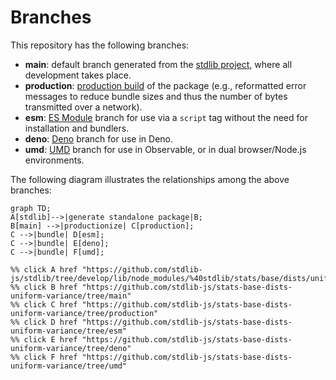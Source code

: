 <!--

@license Apache-2.0

Copyright (c) 2022 The Stdlib Authors.

Licensed under the Apache License, Version 2.0 (the "License");
you may not use this file except in compliance with the License.
You may obtain a copy of the License at

    http://www.apache.org/licenses/LICENSE-2.0

Unless required by applicable law or agreed to in writing, software
distributed under the License is distributed on an "AS IS" BASIS,
WITHOUT WARRANTIES OR CONDITIONS OF ANY KIND, either express or implied.
See the License for the specific language governing permissions and
limitations under the License.

-->

# Branches

This repository has the following branches:

-   **main**: default branch generated from the [stdlib project][stdlib-url], where all development takes place.
-   **production**: [production build][production-url] of the package (e.g., reformatted error messages to reduce bundle sizes and thus the number of bytes transmitted over a network).
-   **esm**: [ES Module][esm-url] branch for use via a `script` tag without the need for installation and bundlers.
-   **deno**: [Deno][deno-url] branch for use in Deno.
-   **umd**: [UMD][umd-url] branch for use in Observable, or in dual browser/Node.js environments.

The following diagram illustrates the relationships among the above branches:

```mermaid
graph TD;
A[stdlib]-->|generate standalone package|B;
B[main] -->|productionize| C[production];
C -->|bundle| D[esm];
C -->|bundle| E[deno];
C -->|bundle| F[umd];

%% click A href "https://github.com/stdlib-js/stdlib/tree/develop/lib/node_modules/%40stdlib/stats/base/dists/uniform/variance"
%% click B href "https://github.com/stdlib-js/stats-base-dists-uniform-variance/tree/main"
%% click C href "https://github.com/stdlib-js/stats-base-dists-uniform-variance/tree/production"
%% click D href "https://github.com/stdlib-js/stats-base-dists-uniform-variance/tree/esm"
%% click E href "https://github.com/stdlib-js/stats-base-dists-uniform-variance/tree/deno"
%% click F href "https://github.com/stdlib-js/stats-base-dists-uniform-variance/tree/umd"
```

[stdlib-url]: https://github.com/stdlib-js/stdlib/tree/develop/lib/node_modules/%40stdlib/stats/base/dists/uniform/variance
[production-url]: https://github.com/stdlib-js/stats-base-dists-uniform-variance/tree/production
[deno-url]: https://github.com/stdlib-js/stats-base-dists-uniform-variance/tree/deno
[umd-url]: https://github.com/stdlib-js/stats-base-dists-uniform-variance/tree/umd
[esm-url]: https://github.com/stdlib-js/stats-base-dists-uniform-variance/tree/esm